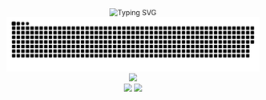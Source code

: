 <div align="center">
    <img src="https://readme-typing-svg.demolab.com?duration=8000&size=28&color=70a5fd&font=Press Start 2P&pause=5000&center=true&vCenter=true&width=800&lines=Hello World!" alt="Typing SVG" />
</div>
<div align="center">
    <picture>
        <source media="(prefers-color-scheme: dark)" srcset="https://raw.githubusercontent.com/delete-cloud/delete-cloud/output/github-contribution-grid-snake-dark.svg">
        <source media="(prefers-color-scheme: light)" srcset="https://raw.githubusercontent.com/delete-cloud/delete-cloud/output/github-contribution-grid-snake.svg">
        <img alt="Snake" src="https://raw.githubusercontent.com/delete-cloud/delete-cloud/output/github-contribution-grid-snake.svg">
    </picture>
</div>
<div align="center">
    <img src="https://github-readme-activity-graph.cyclic.app/graph?username=delete-cloud&theme=tokyonight">
<div>
<div align="center">
    <img src="https://github-readme-stats.vercel.app/api?username=delete-cloud&count_private=true&theme=tokyonight"
        align="center"
        height=251rm>
    <img src="https://github-readme-stats.vercel.app/api/top-langs/?username=delete-cloud&theme=tokyonight"
        align="center"
        height=250rm>
</div>
